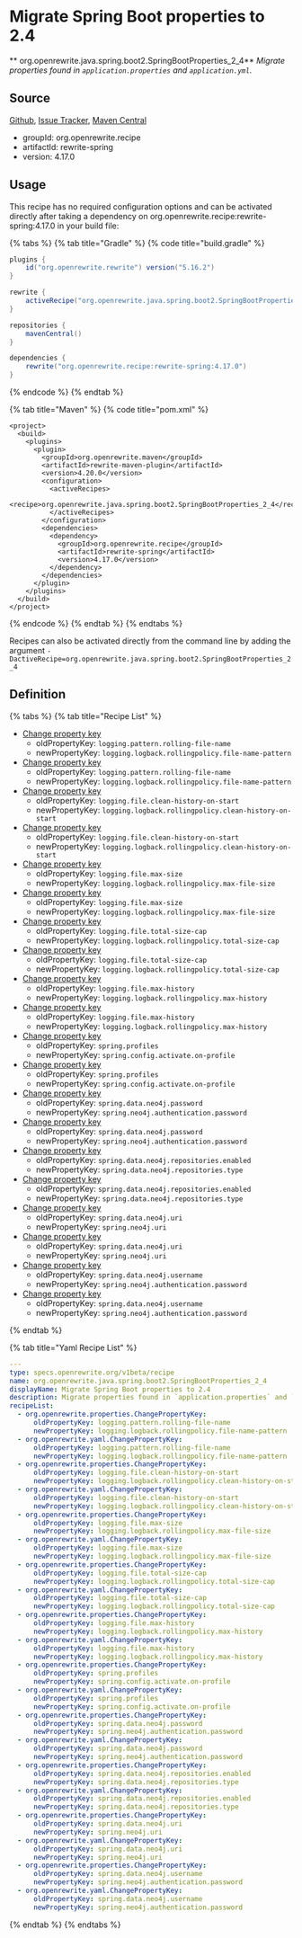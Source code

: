 # Migrate Spring Boot properties to 2.4

** org.openrewrite.java.spring.boot2.SpringBootProperties\_2\_4**
_Migrate properties found in `application.properties` and `application.yml`._

## Source

[Github](https://github.com/openrewrite/rewrite-spring), [Issue Tracker](https://github.com/openrewrite/rewrite-spring/issues), [Maven Central](https://search.maven.org/artifact/org.openrewrite.recipe/rewrite-spring/4.17.0/jar)

* groupId: org.openrewrite.recipe
* artifactId: rewrite-spring
* version: 4.17.0


## Usage

This recipe has no required configuration options and can be activated directly after taking a dependency on org.openrewrite.recipe:rewrite-spring:4.17.0 in your build file:

{% tabs %}
{% tab title="Gradle" %}
{% code title="build.gradle" %}
```groovy
plugins {
    id("org.openrewrite.rewrite") version("5.16.2")
}

rewrite {
    activeRecipe("org.openrewrite.java.spring.boot2.SpringBootProperties_2_4")
}

repositories {
    mavenCentral()
}

dependencies {
    rewrite("org.openrewrite.recipe:rewrite-spring:4.17.0")
}
```
{% endcode %}
{% endtab %}

{% tab title="Maven" %}
{% code title="pom.xml" %}
```markup
<project>
  <build>
    <plugins>
      <plugin>
        <groupId>org.openrewrite.maven</groupId>
        <artifactId>rewrite-maven-plugin</artifactId>
        <version>4.20.0</version>
        <configuration>
          <activeRecipes>
            <recipe>org.openrewrite.java.spring.boot2.SpringBootProperties_2_4</recipe>
          </activeRecipes>
        </configuration>
        <dependencies>
          <dependency>
            <groupId>org.openrewrite.recipe</groupId>
            <artifactId>rewrite-spring</artifactId>
            <version>4.17.0</version>
          </dependency>
        </dependencies>
      </plugin>
    </plugins>
  </build>
</project>
```
{% endcode %}
{% endtab %}
{% endtabs %}

Recipes can also be activated directly from the command line by adding the argument `-DactiveRecipe=org.openrewrite.java.spring.boot2.SpringBootProperties_2_4`

## Definition

{% tabs %}
{% tab title="Recipe List" %}
* [Change property key](../../../properties/changepropertykey.md)
  * oldPropertyKey: `logging.pattern.rolling-file-name`
  * newPropertyKey: `logging.logback.rollingpolicy.file-name-pattern`
* [Change property key](../../../yaml/changepropertykey.md)
  * oldPropertyKey: `logging.pattern.rolling-file-name`
  * newPropertyKey: `logging.logback.rollingpolicy.file-name-pattern`
* [Change property key](../../../properties/changepropertykey.md)
  * oldPropertyKey: `logging.file.clean-history-on-start`
  * newPropertyKey: `logging.logback.rollingpolicy.clean-history-on-start`
* [Change property key](../../../yaml/changepropertykey.md)
  * oldPropertyKey: `logging.file.clean-history-on-start`
  * newPropertyKey: `logging.logback.rollingpolicy.clean-history-on-start`
* [Change property key](../../../properties/changepropertykey.md)
  * oldPropertyKey: `logging.file.max-size`
  * newPropertyKey: `logging.logback.rollingpolicy.max-file-size`
* [Change property key](../../../yaml/changepropertykey.md)
  * oldPropertyKey: `logging.file.max-size`
  * newPropertyKey: `logging.logback.rollingpolicy.max-file-size`
* [Change property key](../../../properties/changepropertykey.md)
  * oldPropertyKey: `logging.file.total-size-cap`
  * newPropertyKey: `logging.logback.rollingpolicy.total-size-cap`
* [Change property key](../../../yaml/changepropertykey.md)
  * oldPropertyKey: `logging.file.total-size-cap`
  * newPropertyKey: `logging.logback.rollingpolicy.total-size-cap`
* [Change property key](../../../properties/changepropertykey.md)
  * oldPropertyKey: `logging.file.max-history`
  * newPropertyKey: `logging.logback.rollingpolicy.max-history`
* [Change property key](../../../yaml/changepropertykey.md)
  * oldPropertyKey: `logging.file.max-history`
  * newPropertyKey: `logging.logback.rollingpolicy.max-history`
* [Change property key](../../../properties/changepropertykey.md)
  * oldPropertyKey: `spring.profiles`
  * newPropertyKey: `spring.config.activate.on-profile`
* [Change property key](../../../yaml/changepropertykey.md)
  * oldPropertyKey: `spring.profiles`
  * newPropertyKey: `spring.config.activate.on-profile`
* [Change property key](../../../properties/changepropertykey.md)
  * oldPropertyKey: `spring.data.neo4j.password`
  * newPropertyKey: `spring.neo4j.authentication.password`
* [Change property key](../../../yaml/changepropertykey.md)
  * oldPropertyKey: `spring.data.neo4j.password`
  * newPropertyKey: `spring.neo4j.authentication.password`
* [Change property key](../../../properties/changepropertykey.md)
  * oldPropertyKey: `spring.data.neo4j.repositories.enabled`
  * newPropertyKey: `spring.data.neo4j.repositories.type`
* [Change property key](../../../yaml/changepropertykey.md)
  * oldPropertyKey: `spring.data.neo4j.repositories.enabled`
  * newPropertyKey: `spring.data.neo4j.repositories.type`
* [Change property key](../../../properties/changepropertykey.md)
  * oldPropertyKey: `spring.data.neo4j.uri`
  * newPropertyKey: `spring.neo4j.uri`
* [Change property key](../../../yaml/changepropertykey.md)
  * oldPropertyKey: `spring.data.neo4j.uri`
  * newPropertyKey: `spring.neo4j.uri`
* [Change property key](../../../properties/changepropertykey.md)
  * oldPropertyKey: `spring.data.neo4j.username`
  * newPropertyKey: `spring.neo4j.authentication.password`
* [Change property key](../../../yaml/changepropertykey.md)
  * oldPropertyKey: `spring.data.neo4j.username`
  * newPropertyKey: `spring.neo4j.authentication.password`

{% endtab %}

{% tab title="Yaml Recipe List" %}
```yaml
---
type: specs.openrewrite.org/v1beta/recipe
name: org.openrewrite.java.spring.boot2.SpringBootProperties_2_4
displayName: Migrate Spring Boot properties to 2.4
description: Migrate properties found in `application.properties` and `application.yml`.
recipeList:
  - org.openrewrite.properties.ChangePropertyKey:
      oldPropertyKey: logging.pattern.rolling-file-name
      newPropertyKey: logging.logback.rollingpolicy.file-name-pattern
  - org.openrewrite.yaml.ChangePropertyKey:
      oldPropertyKey: logging.pattern.rolling-file-name
      newPropertyKey: logging.logback.rollingpolicy.file-name-pattern
  - org.openrewrite.properties.ChangePropertyKey:
      oldPropertyKey: logging.file.clean-history-on-start
      newPropertyKey: logging.logback.rollingpolicy.clean-history-on-start
  - org.openrewrite.yaml.ChangePropertyKey:
      oldPropertyKey: logging.file.clean-history-on-start
      newPropertyKey: logging.logback.rollingpolicy.clean-history-on-start
  - org.openrewrite.properties.ChangePropertyKey:
      oldPropertyKey: logging.file.max-size
      newPropertyKey: logging.logback.rollingpolicy.max-file-size
  - org.openrewrite.yaml.ChangePropertyKey:
      oldPropertyKey: logging.file.max-size
      newPropertyKey: logging.logback.rollingpolicy.max-file-size
  - org.openrewrite.properties.ChangePropertyKey:
      oldPropertyKey: logging.file.total-size-cap
      newPropertyKey: logging.logback.rollingpolicy.total-size-cap
  - org.openrewrite.yaml.ChangePropertyKey:
      oldPropertyKey: logging.file.total-size-cap
      newPropertyKey: logging.logback.rollingpolicy.total-size-cap
  - org.openrewrite.properties.ChangePropertyKey:
      oldPropertyKey: logging.file.max-history
      newPropertyKey: logging.logback.rollingpolicy.max-history
  - org.openrewrite.yaml.ChangePropertyKey:
      oldPropertyKey: logging.file.max-history
      newPropertyKey: logging.logback.rollingpolicy.max-history
  - org.openrewrite.properties.ChangePropertyKey:
      oldPropertyKey: spring.profiles
      newPropertyKey: spring.config.activate.on-profile
  - org.openrewrite.yaml.ChangePropertyKey:
      oldPropertyKey: spring.profiles
      newPropertyKey: spring.config.activate.on-profile
  - org.openrewrite.properties.ChangePropertyKey:
      oldPropertyKey: spring.data.neo4j.password
      newPropertyKey: spring.neo4j.authentication.password
  - org.openrewrite.yaml.ChangePropertyKey:
      oldPropertyKey: spring.data.neo4j.password
      newPropertyKey: spring.neo4j.authentication.password
  - org.openrewrite.properties.ChangePropertyKey:
      oldPropertyKey: spring.data.neo4j.repositories.enabled
      newPropertyKey: spring.data.neo4j.repositories.type
  - org.openrewrite.yaml.ChangePropertyKey:
      oldPropertyKey: spring.data.neo4j.repositories.enabled
      newPropertyKey: spring.data.neo4j.repositories.type
  - org.openrewrite.properties.ChangePropertyKey:
      oldPropertyKey: spring.data.neo4j.uri
      newPropertyKey: spring.neo4j.uri
  - org.openrewrite.yaml.ChangePropertyKey:
      oldPropertyKey: spring.data.neo4j.uri
      newPropertyKey: spring.neo4j.uri
  - org.openrewrite.properties.ChangePropertyKey:
      oldPropertyKey: spring.data.neo4j.username
      newPropertyKey: spring.neo4j.authentication.password
  - org.openrewrite.yaml.ChangePropertyKey:
      oldPropertyKey: spring.data.neo4j.username
      newPropertyKey: spring.neo4j.authentication.password

```
{% endtab %}
{% endtabs %}
